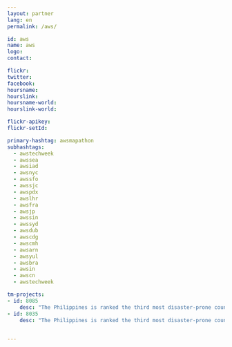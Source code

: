 ```yaml
---
layout: partner
lang: en
permalink: /aws/

id: aws
name: aws
logo:
contact: 

flickr:
twitter: 
facebook: 
hoursname: 
hourslink: 
hoursname-world: 
hourslink-world: 

flickr-apikey:
flickr-setId:

primary-hashtag: awsmapathon
subhashtags:
  - awstechweek
  - awssea
  - awsiad
  - awsnyc
  - awssfo
  - awssjc
  - awspdx
  - awslhr
  - awsfra
  - awsjp
  - awssin
  - awssyd
  - awsdub
  - awscdg
  - awscmh
  - awsarn
  - awsyul
  - awsbra
  - awsin
  - awscn
  - awstechweek

tm-projects:
- id: 8085
    desc: "The Philippines is ranked the third most disaster-prone country in the world, consistently experiencing natural disasters like typhoons, earthquakes, and volcanic eruptions. Currently, many disaster-prone communities within the Philippines are poorly mapped, making it difficult to both prepare for and respond to natural disasters."
- id: 8035
    desc: "The Philippines is ranked the third most disaster-prone country in the world, consistently experiencing natural disasters like typhoons, earthquakes, and volcanic eruptions. Currently, many disaster-prone communities within the Philippines are poorly mapped, making it difficult to both prepare for and respond to natural disasters."
    

---
```

